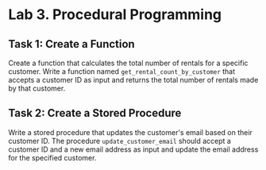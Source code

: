 # Lab 3. Procedural Programming

## Task 1: Create a Function
Create a function that calculates the total number of rentals for a specific customer. 
Write a function named ``get_rental_count_by_customer`` that accepts a customer ID as input and returns the total number of rentals made by that customer.

## Task 2: Create a Stored Procedure
Write a stored procedure that updates the customer's email based on their customer ID.
The procedure ``update_customer_email`` should accept a customer ID and a new email address as input and update the email address for the specified customer.
